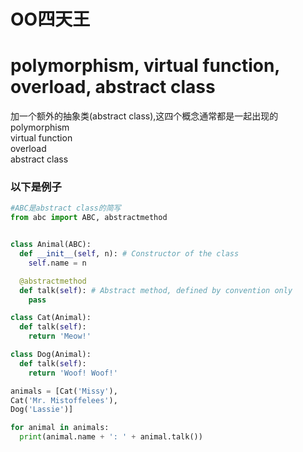 # OO四天王
# polymorphism, virtual function, overload, abstract class
加一个额外的抽象类(abstract class),这四个概念通常都是一起出现的  
polymorphism  
virtual function  
overload  
abstract class  

### 以下是例子

```python
#ABC是abstract class的简写
from abc import ABC, abstractmethod


class Animal(ABC):
  def __init__(self, n): # Constructor of the class
    self.name = n

  @abstractmethod
  def talk(self): # Abstract method, defined by convention only
    pass

class Cat(Animal):
  def talk(self):
    return 'Meow!'

class Dog(Animal):
  def talk(self):
    return 'Woof! Woof!'

animals = [Cat('Missy'),
Cat('Mr. Mistoffelees'),
Dog('Lassie')]

for animal in animals:
  print(animal.name + ': ' + animal.talk())
```
